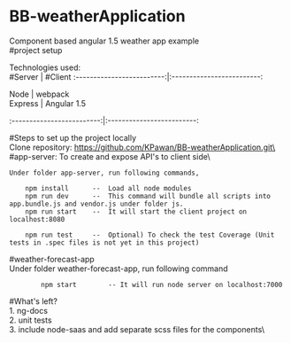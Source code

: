 # BB-weatherApplication

Component based angular 1.5 weather app example\
#project setup

Technologies used:\
#Server                    |  #Client
:-------------------------:|:-------------------------:

Node					   | webpack  
Express					   | Angular 1.5  						                 							

:-------------------------:|:-------------------------:
							  	
#Steps to set up the project locally\
Clone repository: https://github.com/KPawan/BB-weatherApplication.git\
#app-server: To create and expose API's to client side\

	Under folder app-server, run following commands,

		npm install      --  Load all node modules
		npm run dev      --  This command will bundle all scripts into app.bundle.js and vendor.js under folder js.
		npm run start    --  It will start the client project on localhost:8080

		npm run test     --  Optional) To check the test Coverage (Unit tests in .spec files is not yet in this project)

#weather-forecast-app\
	Under folder weather-forecast-app, run following command

			npm start        -- It will run node server on localhost:7000

#What's left?\
	1. ng-docs\
	2. unit tests\
	3. include node-saas and add separate scss files for the components\
